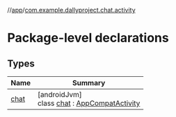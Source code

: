//[app](../../index.md)/[com.example.dallyproject.chat.activity](index.md)

# Package-level declarations

## Types

| Name | Summary |
|---|---|
| [chat](chat/index.md) | [androidJvm]<br>class [chat](chat/index.md) : [AppCompatActivity](https://developer.android.com/reference/kotlin/androidx/appcompat/app/AppCompatActivity.html) |
